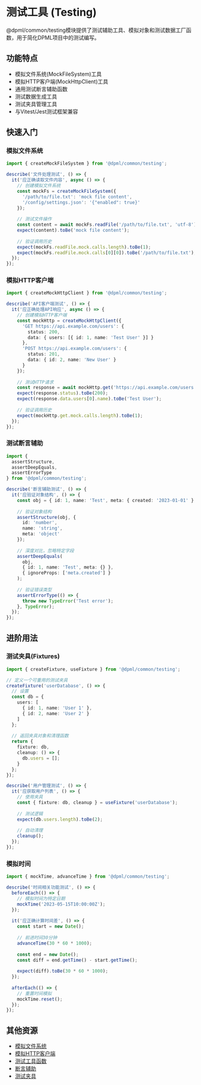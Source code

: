 # 测试工具 (Testing)

@dpml/common/testing模块提供了测试辅助工具、模拟对象和测试数据工厂函数，用于简化DPML项目中的测试编写。

## 功能特点

- 模拟文件系统(MockFileSystem)工具
- 模拟HTTP客户端(MockHttpClient)工具
- 通用测试断言辅助函数
- 测试数据生成工具
- 测试夹具管理工具
- 与Vitest/Jest测试框架兼容

## 快速入门

### 模拟文件系统

```typescript
import { createMockFileSystem } from '@dpml/common/testing';

describe('文件处理测试', () => {
  it('应正确读取文件内容', async () => {
    // 创建模拟文件系统
    const mockFs = createMockFileSystem({
      '/path/to/file.txt': 'mock file content',
      '/config/settings.json': '{"enabled": true}'
    });
    
    // 测试文件操作
    const content = await mockFs.readFile('/path/to/file.txt', 'utf-8');
    expect(content).toBe('mock file content');
    
    // 验证调用历史
    expect(mockFs.readFile.mock.calls.length).toBe(1);
    expect(mockFs.readFile.mock.calls[0][0]).toBe('/path/to/file.txt');
  });
});
```

### 模拟HTTP客户端

```typescript
import { createMockHttpClient } from '@dpml/common/testing';

describe('API客户端测试', () => {
  it('应正确处理API响应', async () => {
    // 创建模拟HTTP客户端
    const mockHttp = createMockHttpClient({
      'GET https://api.example.com/users': {
        status: 200,
        data: { users: [{ id: 1, name: 'Test User' }] }
      },
      'POST https://api.example.com/users': {
        status: 201,
        data: { id: 2, name: 'New User' }
      }
    });
    
    // 测试HTTP请求
    const response = await mockHttp.get('https://api.example.com/users');
    expect(response.status).toBe(200);
    expect(response.data.users[0].name).toBe('Test User');
    
    // 验证调用历史
    expect(mockHttp.get.mock.calls.length).toBe(1);
  });
});
```

### 测试断言辅助

```typescript
import { 
  assertStructure, 
  assertDeepEquals,
  assertErrorType 
} from '@dpml/common/testing';

describe('断言辅助测试', () => {
  it('应验证对象结构', () => {
    const obj = { id: 1, name: 'Test', meta: { created: '2023-01-01' } };
    
    // 验证对象结构
    assertStructure(obj, {
      id: 'number',
      name: 'string',
      meta: 'object'
    });
    
    // 深度对比，忽略特定字段
    assertDeepEquals(
      obj, 
      { id: 1, name: 'Test', meta: {} }, 
      { ignoreProps: ['meta.created'] }
    );
    
    // 验证错误类型
    assertErrorType(() => {
      throw new TypeError('Test error');
    }, TypeError);
  });
});
```

## 进阶用法

### 测试夹具(Fixtures)

```typescript
import { createFixture, useFixture } from '@dpml/common/testing';

// 定义一个可重用的测试夹具
createFixture('userDatabase', () => {
  // 设置
  const db = {
    users: [
      { id: 1, name: 'User 1' },
      { id: 2, name: 'User 2' }
    ]
  };
  
  // 返回夹具对象和清理函数
  return {
    fixture: db,
    cleanup: () => {
      db.users = [];
    }
  };
});

describe('用户管理测试', () => {
  it('应获取用户列表', () => {
    // 使用夹具
    const { fixture: db, cleanup } = useFixture('userDatabase');
    
    // 测试逻辑
    expect(db.users.length).toBe(2);
    
    // 自动清理
    cleanup();
  });
});
```

### 模拟时间

```typescript
import { mockTime, advanceTime } from '@dpml/common/testing';

describe('时间相关功能测试', () => {
  beforeEach(() => {
    // 模拟时间为特定日期
    mockTime('2023-05-15T10:00:00Z');
  });
  
  it('应正确计算时间差', () => {
    const start = new Date();
    
    // 前进时间30分钟
    advanceTime(30 * 60 * 1000);
    
    const end = new Date();
    const diff = end.getTime() - start.getTime();
    
    expect(diff).toBe(30 * 60 * 1000);
  });
  
  afterEach(() => {
    // 重置时间模拟
    mockTime.reset();
  });
});
```

## 其他资源

- [模拟文件系统](./MockFileSystem.md)
- [模拟HTTP客户端](./MockHttpClient.md)
- [测试工具函数](./TestUtils.md)
- [断言辅助](./Assertions.md)
- [测试夹具](./Fixtures.md) 